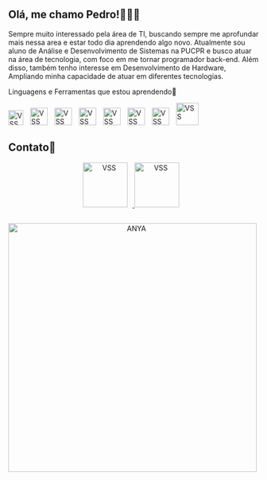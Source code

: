 ## Olá, me chamo Pedro!🙋🏻‍♂️

Sempre muito interessado pela área de TI, buscando sempre me aprofundar mais nessa area e estar todo dia aprendendo algo novo. Atualmente sou aluno de Análise e Desenvolvimento de Sistemas na PUCPR e busco atuar na área de tecnologia, com foco em me tornar programador back-end. Além disso, também tenho interesse em Desenvolvimento de Hardware, Ampliando minha capacidade de atuar em diferentes tecnologias.

Linguagens e Ferramentas que estou aprendendo🚀
<p align="start">
    <img
        alt="VSS"
        title="VSS"
        width="30px"
        style="padding-right: 10px;"
        src="https://cdn.jsdelivr.net/gh/devicons/devicon@latest/icons/vscode/vscode-original.svg"
    />
    <img
        alt="VSS"
        title="PYTHON"
        width="35px"
        style="padding-right: 10px;"
        src="https://cdn.jsdelivr.net/gh/devicons/devicon@latest/icons/python/python-original.svg"
    />
    <img
        alt="VSS"
        title="JAVA"
        width="35px"
        style="padding-right: 10px;"
        src="https://cdn.jsdelivr.net/gh/devicons/devicon@latest/icons/java/java-original.svg"
    />
    <img
        alt="VSS"
        title="JAVASCRIPT"
        width="35px"
        style="padding-right: 10px;"
        src="https://cdn.jsdelivr.net/gh/devicons/devicon@latest/icons/javascript/javascript-original.svg"
    />
    <img
        alt="VSS"
        title="HTML"
        width="35px"
        style="padding-right: 10px;"
        src="https://cdn.jsdelivr.net/gh/devicons/devicon@latest/icons/html5/html5-original.svg"
    />   
    <img
        alt="VSS"
        title="CSS"
        width="35px"
        style="padding-right: 10px;"
        src="https://cdn.jsdelivr.net/gh/devicons/devicon@latest/icons/css3/css3-original.svg"
    />
    <img
        alt="VSS"
        title="PHP"
        width="35px"
        style="padding-right: 10px;"
        src="https://cdn.jsdelivr.net/gh/devicons/devicon@latest/icons/php/php-original.svg"
    />
    <img
        alt="VSS"
        title="MYSQL"
        width="45px"
        style="padding-right: 10px;"
        src="https://cdn.jsdelivr.net/gh/devicons/devicon@latest/icons/mysql/mysql-original-wordmark.svg"
    />
</p>

## Contato📲
<div align="center">
    <a href = "mailto:evilpedro92@gmail.com">
        <img
            alt="VSS"
            title="VSS"
            width="90px"
            style="padding-right: 10px;"
            src="https://img.shields.io/badge/Gmail-D14836?style=for-the-badge&logo=gmail&logoColor=white"
        />
    </a>
    <a href = "https://www.linkedin.com/in/pedrobubna/"> 
        <img
            alt="VSS"
            title="VSS"
            width="90px"
            style="padding-right: 10px;"
            src="https://img.shields.io/badge/LinkedIn-0077B5?style=for-the-badge&logo=linkedin&logoColor=white"
        />
    </a>
</div>

##

<div align="center">
    <img
        alt="ANYA"
        title="ANYA"
        width="500px"
        style="padding-right: 10px;"
        src="https://i.pinimg.com/originals/4b/e1/18/4be11875ae3c4c47bc445b875b9247bd.gif"
    />
</div>

